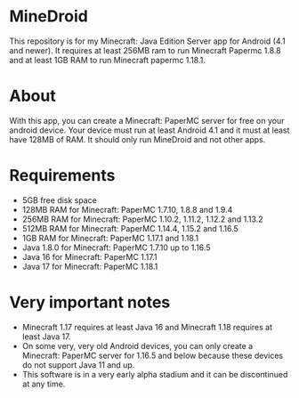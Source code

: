 # MineDroid
This repository is for my Minecraft: Java Edition Server app for Android (4.1 and newer). It requires at least 256MB ram to run Minecraft Papermc 1.8.8 and at least 1GB RAM to run Minecraft papermc 1.18.1.

# About

With this app, you can create a Minecraft: PaperMC server for free on your android device. Your device must run at least Android 4.1 and it must at least have 128MB of RAM. It should only run MineDroid and not other apps.

# Requirements

* 5GB free disk space
* 128MB RAM for Minecraft: PaperMC 1.7.10, 1.8.8 and 1.9.4
* 256MB RAM for Minecraft: PaperMC 1.10.2, 1.11.2, 1.12.2 and 1.13.2
* 512MB RAM for Minecraft: PaperMC 1.14.4, 1.15.2 and 1.16.5
* 1GB RAM for Minecraft: PaperMC 1.17.1 and 1.18.1
* Java 1.8.0 for Minecraft: PaperMC 1.7.10 up to 1.16.5
* Java 16 for Minecraft: PaperMC 1.17.1
* Java 17 for Minecraft: PaperMC 1.18.1

# Very important notes

* Minecraft 1.17 requires at least Java 16 and Minecraft 1.18 requires at least Java 17.
* On some very, very old Android devices, you can only create a Minecraft: PaperMC server for 1.16.5 and below because these devices do not support Java 11 and up.
* This software is in a very early alpha stadium and it can be discontinued at any time.
